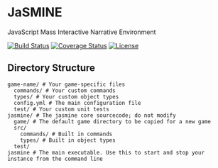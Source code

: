 # JaSMINE
JavaScript Mass Interactive Narrative Environment

[![Build Status](https://img.shields.io/travis/kkragenbrink/jasmine/master.svg)](https://travis-ci.org/kkragenbrink/jasmine)
[![Coverage Status](https://img.shields.io/coveralls/kkragenbrink/jasmine.svg)](https://coveralls.io/r/kkragenbrink/jasmine)
[![License](https://img.shields.io/badge/license-MIT-blue.svg)](https://github.com/kkragenbrink/jasmine/blob/master/LICENSE.txt)

## Directory Structure
```
game-name/ # Your game-specific files
  commands/ # Your custom commands
  types/ # Your custom object types
  config.yml # The main configuration file
  test/ # Your custom unit tests
jasmine/ # The jasmine core sourcecode; do not modify
  game/ # The default game directory to be copied for a new game
  src/
    commands/ # Built in commands
    types/ # Built in object types
  test/
jasmine # The main executable. Use this to start and stop your instance from the command line
```
